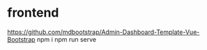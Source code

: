 # frontend
https://github.com/mdbootstrap/Admin-Dashboard-Template-Vue-Bootstrap
 npm i
 npm run serve

